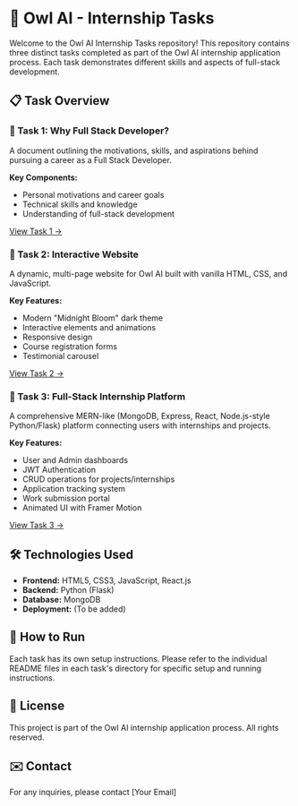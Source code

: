 # 🦉 Owl AI - Internship Tasks

Welcome to the Owl AI Internship Tasks repository! This repository contains three distinct tasks completed as part of the Owl AI internship application process. Each task demonstrates different skills and aspects of full-stack development.

## 📋 Task Overview

### 📂 Task 1: Why Full Stack Developer?
A document outlining the motivations, skills, and aspirations behind pursuing a career as a Full Stack Developer.

**Key Components:**
- Personal motivations and career goals
- Technical skills and knowledge
- Understanding of full-stack development

[View Task 1 →](./Task%201/README.md)

### 🎨 Task 2: Interactive Website
A dynamic, multi-page website for Owl AI built with vanilla HTML, CSS, and JavaScript.

**Key Features:**
- Modern "Midnight Bloom" dark theme
- Interactive elements and animations
- Responsive design
- Course registration forms
- Testimonial carousel

[View Task 2 →](./Task%202/README.md)

### 🚀 Task 3: Full-Stack Internship Platform
A comprehensive MERN-like (MongoDB, Express, React, Node.js-style Python/Flask) platform connecting users with internships and projects.

**Key Features:**
- User and Admin dashboards
- JWT Authentication
- CRUD operations for projects/internships
- Application tracking system
- Work submission portal
- Animated UI with Framer Motion

[View Task 3 →](./Task%203/README.md)

## 🛠️ Technologies Used

- **Frontend:** HTML5, CSS3, JavaScript, React.js
- **Backend:** Python (Flask)
- **Database:** MongoDB
- **Deployment:** (To be added)

## 📝 How to Run

Each task has its own setup instructions. Please refer to the individual README files in each task's directory for specific setup and running instructions.

## 📄 License

This project is part of the Owl AI internship application process. All rights reserved.

## ✉️ Contact

For any inquiries, please contact [Your Email]
